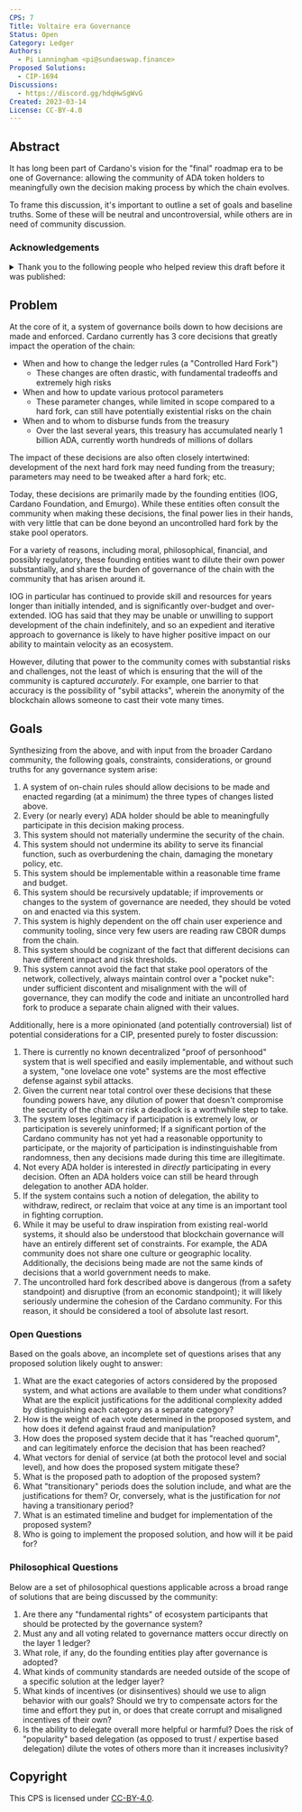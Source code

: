 ```yaml
---
CPS: 7
Title: Voltaire era Governance
Status: Open
Category: Ledger
Authors: 
  - Pi Lanningham <pi@sundaeswap.finance>
Proposed Solutions:
  - CIP-1694
Discussions:
  - https://discord.gg/hdqHwSgWvG
Created: 2023-03-14
License: CC-BY-4.0
---
```


## **Abstract**

It has long been part of Cardano's vision for the "final" roadmap era to be one of Governance: allowing the community of ADA token holders to meaningfully own the decision making process by which the chain evolves.

To frame this discussion, it's important to outline a set of goals and baseline truths. Some of these will be neutral and uncontroversial, while others are in need of community discussion.

### **Acknowledgements**
<details>
<summary> Thank you to the following people who helped review this draft before it was published: </summary>

 * Adam K. Dean
 * Jared Corduan
 * Vanessa Harris
 * HeptaSean

</details>

## **Problem**

At the core of it, a system of governance boils down to how decisions are made and enforced.  Cardano currently has 3 core decisions that greatly impact the operation of the chain:

 - When and how to change the ledger rules (a "Controlled Hard Fork")
   - These changes are often drastic, with fundamental tradeoffs and extremely high risks
 - When and how to update various protocol parameters
   - These parameter changes, while limited in scope compared to a hard fork, can still have potentially existential risks on the chain
 - When and to whom to disburse funds from the treasury
   - Over the last several years, this treasury has accumulated nearly 1 billion ADA, currently worth hundreds of millions of dollars

The impact of these decisions are also often closely intertwined: development of the next hard fork may need funding from the treasury; parameters may need to be tweaked after a hard fork; etc.

Today, these decisions are primarily made by the founding entities (IOG, Cardano Foundation, and Emurgo). While these entities often consult the community when making these decisions, the final power lies in their hands, with very little that can be done beyond an uncontrolled hard fork by the stake pool operators.

For a variety of reasons, including moral, philosophical, financial, and possibly regulatory, these founding entities want to dilute their own power substantially, and share the burden of governance of the chain with the community that has arisen around it.

IOG in particular has continued to provide skill and resources for years longer than initially intended, and is significantly over-budget and over-extended. IOG has said that they may be unable or unwilling to support development of the chain indefinitely, and so an expedient and iterative approach to governance is likely to have higher positive impact on our ability to maintain velocity as an ecosystem.

However, diluting that power to the community comes with substantial risks and challenges, not the least of which is ensuring that the will of the community is captured *accurately*. For example, one barrier to that accuracy is the possibility of "sybil attacks", wherein the anonymity of the blockchain allows someone to cast their vote many times.

## **Goals**

Synthesizing from the above, and with input from the broader Cardano community, the following goals, constraints, considerations, or ground truths for any governance system arise:

1. A system of on-chain rules should allow decisions to be made and enacted regarding (at a minimum) the three types of changes listed above.
2. Every (or nearly every) ADA holder should be able to meaningfully participate in this decision making process.
3. This system should not materially undermine the security of the chain.
4. This system should not undermine its ability to serve its financial function, such as overburdening the chain, damaging the monetary policy, etc.
5. This system should be implementable within a reasonable time frame and budget.
6. This system should be recursively updatable; if improvements or changes to the system of governance are needed, they should be voted on and enacted via this system.
7. This system is highly dependent on the off chain user experience and community tooling, since very few users are reading raw CBOR dumps from the chain.
8. This system should be cognizant of the fact that different decisions can have different impact and risk thresholds.
9. This system cannot avoid the fact that stake pool operators of the network, collectively, always maintain control over a "pocket nuke": under sufficient discontent and misalignment with the will of governance, they can modify the code and initiate an uncontrolled hard fork to produce a separate chain aligned with their values.

Additionally, here is a more opinionated (and potentially controversial) list of potential considerations for a CIP, presented purely to foster discussion:

1. There is currently no known decentralized "proof of personhood" system that is well specified and easily implementable, and without such a system, "one lovelace one vote" systems are the most effective defense against sybil attacks.
2. Given the current near total control over these decisions that these founding powers have, any dilution of power that doesn't compromise the security of the chain or risk a deadlock is a worthwhile step to take.
3. The system loses legitimacy if participation is extremely low, or participation is severely uninformed; If a significant portion of the Cardano community has not yet had a reasonable opportunity to participate, or the majority of participation is indinstinguishable from randomness, then any decisions made during this time are illegitimate.
4. Not every ADA holder is interested in *directly* participating in every decision. Often an ADA holders voice can still be heard through delegation to another ADA holder.
5. If the system contains such a notion of delegation, the ability to withdraw, redirect, or reclaim that voice at any time is an important tool in fighting corruption.
6. While it may be useful to draw inspiration from existing real-world systems, it should also be understood that blockchain governance will have an entirely different set of constraints.  For example, the ADA community does not share one culture or geographic locality. Additionally, the decisions being made are not the same kinds of decisions that a world government needs to make.
7. The uncontrolled hard fork described above is dangerous (from a safety standpoint) and disruptive (from an economic standpoint); it will likely seriously undermine the cohesion of the Cardano community. For this reason, it should be considered a tool of absolute last resort.

### Open Questions

Based on the goals above, an incomplete set of questions arises that any proposed solution likely ought to answer:

1. What are the exact categories of actors considered by the proposed system, and what actions are available to them under what conditions? What are the explicit justifications for the additional complexity added by distinguishing each category as a separate category?
2. How is the weight of each vote determined in the proposed system, and how does it defend against fraud and manipulation?
3. How does the proposed system decide that it has "reached quorum", and can legitimately enforce the decision that has been reached?
4. What vectors for denial of service (at both the protocol level and social level), and how does the proposed system mitigate these?
5. What is the proposed path to adoption of the proposed system?
6. What "transitionary" periods does the solution include, and what are the justifications for them? Or, conversely, what is the justification for *not* having a transitionary period?
7. What is an estimated timeline and budget for implementation of the proposed system?
8. Who is going to implement the proposed solution, and how will it be paid for?

### Philosophical Questions

Below are a set of philosophical questions applicable across a broad range of solutions that are being discussed by the community:

1. Are there any "fundamental rights" of ecosystem participants that should be protected by the governance system?
2. Must any and all voting related to governance matters occur directly on the layer 1 ledger?
3. What role, if any, do the founding entities play after governance is adopted?
4. What kinds of community standards are needed outside of the scope of a specific solution at the ledger layer?
5. What kinds of incentives (or disinsentives) should we use to align behavior with our goals? Should we try to compensate actors for the time and effort they put in, or does that create corrupt and misaligned incentives of their own?
6. Is the ability to delegate overall more helpful or harmful? Does the risk of "popularity" based delegation (as opposed to trust / expertise based delegation) dilute the votes of others more than it increases inclusivity?

## Copyright

This CPS is licensed under [CC-BY-4.0](https://creativecommons.org/licenses/by/4.0/legalcode).
